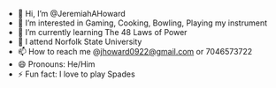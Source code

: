 - 👋 Hi, I’m @JeremiahAHoward
- 👀 I’m interested in Gaming, Cooking, Bowling, Playing my instrument 
- 🌱 I’m currently learning The 48 Laws of Power
- 🏫 I attend Norfolk State University 
- 📫 How to reach me @jhoward0922@gmail.com or 7046573722
- 😄 Pronouns: He/Him
- ⚡ Fun fact: I love to play Spades

<!---
JeremiahAHoward/JeremiahAHoward is a ✨ special ✨ repository because its `README.md` (this file) appears on your GitHub profile.
You can click the Preview link to take a look at your changes.
--->
